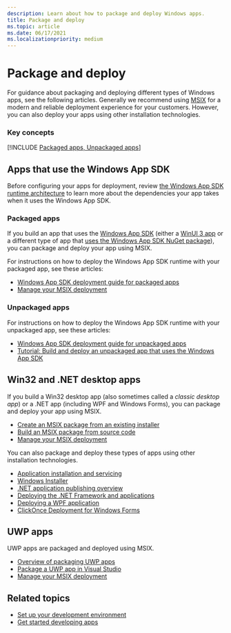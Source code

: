 ```yaml
---
description: Learn about how to package and deploy Windows apps.
title: Package and deploy
ms.topic: article
ms.date: 06/17/2021
ms.localizationpriority: medium
---
```


# Package and deploy

For guidance about packaging and deploying different types of Windows apps, see the following articles. Generally we recommend using [MSIX](/windows/msix) for a modern and reliable deployment experience for your customers. However, you can also deploy your apps using other installation technologies.

### Key concepts

[!INCLUDE [Packaged apps, Unpackaged apps](../../apps/windows-app-sdk/includes/glossary/packaged-unpackaged-include.md)]

## Apps that use the Windows App SDK

Before configuring your apps for deployment, review [the Windows App SDK runtime architecture](../windows-app-sdk/deployment-architecture.md) to learn more about the dependencies your app takes when it uses the Windows App SDK.

### Packaged apps

If you build an app that uses the [Windows App SDK](../windows-app-sdk/index.md) (either a [WinUI 3 app](../get-started/index.md#create-a-new-winui-3-app) or a different type of app that [uses the Windows App SDK NuGet package](../windows-app-sdk/use-windows-app-sdk-in-existing-project.md)), you can package and deploy your app using MSIX.

For instructions on how to deploy the Windows App SDK runtime with your packaged app, see these articles:

- [Windows App SDK deployment guide for packaged apps](../windows-app-sdk/deploy-packaged-apps.md)
- [Manage your MSIX deployment](/windows/msix/desktop/managing-your-msix-deployment-overview)

### Unpackaged apps

For instructions on how to deploy the Windows App SDK runtime with your unpackaged app, see these articles:

- [Windows App SDK deployment guide for unpackaged apps](../windows-app-sdk/deploy-unpackaged-apps.md)
- [Tutorial: Build and deploy an unpackaged app that uses the Windows App SDK](../windows-app-sdk/tutorial-unpackaged-deployment.md)

## Win32 and .NET desktop apps

If you build a Win32 desktop app (also sometimes called a *classic desktop app*) or a .NET app (including WPF and Windows Forms), you can package and deploy your app using MSIX.

- [Create an MSIX package from an existing installer](/windows/msix/packaging-tool/create-an-msix-overview)
- [Build an MSIX package from source code](/windows/msix/desktop/source-code-overview)
- [Manage your MSIX deployment](/windows/msix/desktop/managing-your-msix-deployment-overview)

You can also package and deploy these types of apps using other installation technologies.

- [Application installation and servicing](/windows/desktop/application-installing-and-servicing)
- [Windows Installer](/windows/desktop/msi/windows-installer-portal)
- [.NET application publishing overview](/dotnet/core/deploying/)
- [Deploying the .NET Framework and applications](/dotnet/framework/deployment/)
- [Deploying a WPF application](/dotnet/framework/wpf/app-development/deploying-a-wpf-application-wpf)
- [ClickOnce Deployment for Windows Forms](/dotnet/framework/winforms/clickonce-deployment-for-windows-forms)

## UWP apps

UWP apps are packaged and deployed using MSIX.

- [Overview of packaging UWP apps](/windows/uwp/packaging)
- [Package a UWP app in Visual Studio](/windows/msix/package/packaging-uwp-apps)
- [Manage your MSIX deployment](/windows/msix/desktop/managing-your-msix-deployment-overview)

## Related topics

- [Set up your development environment](../windows-app-sdk/set-up-your-development-environment.md)
- [Get started developing apps](../get-started/index.md)
